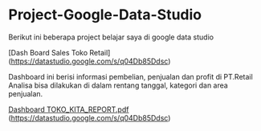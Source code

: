 # Project-Google-Data-Studio
Berikut ini beberapa project belajar saya di google data studio

[Dash Board Sales Toko Retail] (https://datastudio.google.com/s/q04Db85Ddsc)

Dashboard ini berisi informasi pembelian, penjualan dan profit di PT.Retail
Analisa bisa dilakukan di dalam rentang tanggal, kategori dan area penjualan.


[Dashboard TOKO_KITA_REPORT.pdf](https://github.com/dmutiar123/Project-Google-Data-Studio/files/9844776/Dashboard.TOKO_KITA_REPORT.pdf)
(https://datastudio.google.com/s/q04Db85Ddsc)
